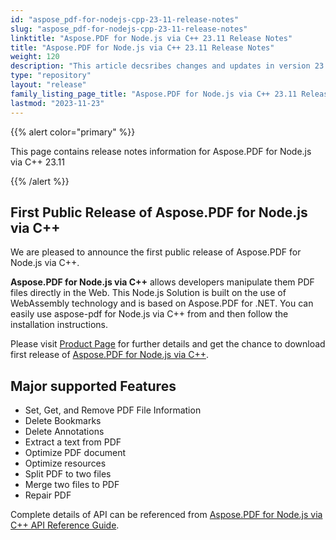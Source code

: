 ```yaml
---
id: "aspose_pdf-for-nodejs-cpp-23-11-release-notes"
slug: "aspose_pdf-for-nodejs-cpp-23-11-release-notes"
linktitle: "Aspose.PDF for Node.js via C++ 23.11 Release Notes"
title: "Aspose.PDF for Node.js via C++ 23.11 Release Notes"
weight: 120
description: "This article decsribes changes and updates in version 23.11 of Aspose.PDF for Node.js via C++"
type: "repository"
layout: "release"
family_listing_page_title: "Aspose.PDF for Node.js via C++ 23.11 Release Notes"
lastmod: "2023-11-23"
---
```


{{% alert color="primary" %}}

This page contains release notes information for Aspose.PDF for Node.js via C++ 23.11

{{% /alert %}}

## First Public Release of Aspose.PDF for Node.js via C++

We are pleased to announce the first public release of Aspose.PDF for Node.js via C++.

**Aspose.PDF for Node.js via C++** allows developers manipulate them PDF files directly in the Web. This Node.js Solution is built on the use of WebAssembly technology and is based on Aspose.PDF for .NET. You can easily use aspose-pdf for Node.js via C++ from and then follow the installation instructions.

Please visit [Product Page](https://products.aspose.com/pdf/nodejs-cpp/) for further details and get the chance to download first release of [Aspose.PDF for Node.js via C++]().

## **Major supported Features**

- Set, Get, and Remove PDF File Information
- Delete Bookmarks
- Delete Annotations
- Extract a text from PDF
- Optimize PDF document
- Optimize resources 
- Split PDF to two files
- Merge two files to PDF
- Repair PDF

Complete details of API can be referenced from [Aspose.PDF for Node.js via C++ API Reference Guide](https://reference.aspose.com/pdf/nodejs-cpp/).